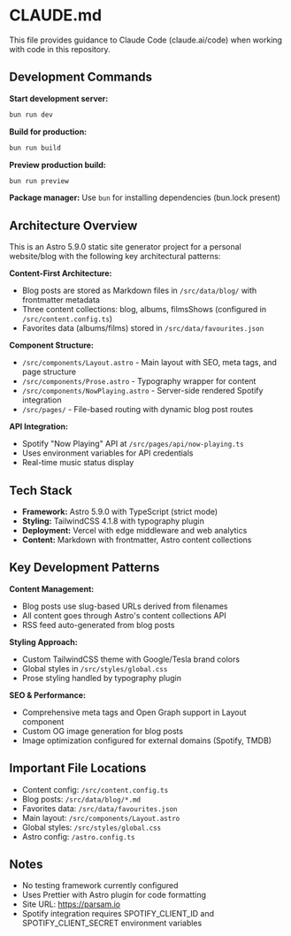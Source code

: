 # CLAUDE.md

This file provides guidance to Claude Code (claude.ai/code) when working with code in this repository.

## Development Commands

**Start development server:**

```bash
bun run dev
```

**Build for production:**

```bash
bun run build
```

**Preview production build:**

```bash
bun run preview
```

**Package manager:** Use `bun` for installing dependencies (bun.lock present)

## Architecture Overview

This is an Astro 5.9.0 static site generator project for a personal website/blog with the following key architectural patterns:

**Content-First Architecture:**

- Blog posts are stored as Markdown files in `/src/data/blog/` with frontmatter metadata
- Three content collections: blog, albums, filmsShows (configured in `/src/content.config.ts`)
- Favorites data (albums/films) stored in `/src/data/favourites.json`

**Component Structure:**

- `/src/components/Layout.astro` - Main layout with SEO, meta tags, and page structure
- `/src/components/Prose.astro` - Typography wrapper for content
- `/src/components/NowPlaying.astro` - Server-side rendered Spotify integration
- `/src/pages/` - File-based routing with dynamic blog post routes

**API Integration:**

- Spotify "Now Playing" API at `/src/pages/api/now-playing.ts`
- Uses environment variables for API credentials
- Real-time music status display

## Tech Stack

- **Framework:** Astro 5.9.0 with TypeScript (strict mode)
- **Styling:** TailwindCSS 4.1.8 with typography plugin
- **Deployment:** Vercel with edge middleware and web analytics
- **Content:** Markdown with frontmatter, Astro content collections

## Key Development Patterns

**Content Management:**

- Blog posts use slug-based URLs derived from filenames
- All content goes through Astro's content collections API
- RSS feed auto-generated from blog posts

**Styling Approach:**

- Custom TailwindCSS theme with Google/Tesla brand colors
- Global styles in `/src/styles/global.css`
- Prose styling handled by typography plugin

**SEO & Performance:**

- Comprehensive meta tags and Open Graph support in Layout component
- Custom OG image generation for blog posts
- Image optimization configured for external domains (Spotify, TMDB)

## Important File Locations

- Content config: `/src/content.config.ts`
- Blog posts: `/src/data/blog/*.md`
- Favorites data: `/src/data/favourites.json`
- Main layout: `/src/components/Layout.astro`
- Global styles: `/src/styles/global.css`
- Astro config: `/astro.config.ts`

## Notes

- No testing framework currently configured
- Uses Prettier with Astro plugin for code formatting
- Site URL: https://parsam.io
- Spotify integration requires SPOTIFY_CLIENT_ID and SPOTIFY_CLIENT_SECRET environment variables
